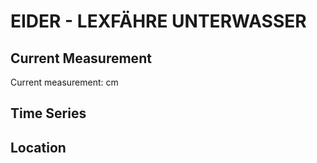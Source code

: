 # EIDER - LEXFÄHRE UNTERWASSER

## Current Measurement

Current measurement: <Value topic="rivers/pegel-online/EIDER/LEXFÄHRE_UNTERWASSER/measurementValue"/> cm

## Time Series

<TimeSeries topic="rivers/pegel-online/EIDER/LEXFÄHRE_UNTERWASSER/measurementValue" period="week" />

## Location

<WorldMap>
  <Marker lat="54.223219490436755" lon="9.435675671907068" labelTopic="rivers/pegel-online/EIDER/LEXFÄHRE_UNTERWASSER" />
</WorldMap>
